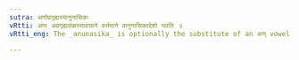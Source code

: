 ```yaml
---
sutra: अणोप्रगृह्यस्यानुनासिकः
vRtti: अणः अप्रगृह्यसंज्ञस्यावसाने वर्त्तमाने वानुनासिकादेशो भवति ॥
vRtti_eng: The _anunasika_ is optionally the substitute of an अण् vowel which occurs in a Pause, and is not a _Pragrihya_.

---
```

